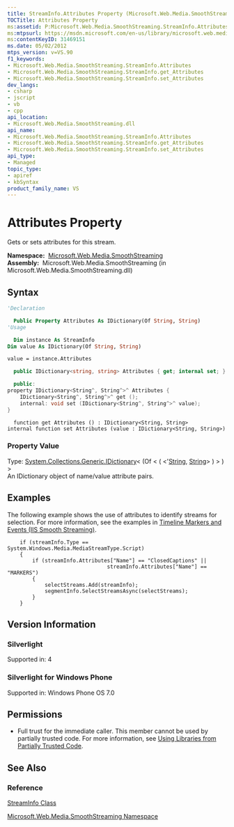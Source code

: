 ```yaml
---
title: StreamInfo.Attributes Property (Microsoft.Web.Media.SmoothStreaming)
TOCTitle: Attributes Property
ms:assetid: P:Microsoft.Web.Media.SmoothStreaming.StreamInfo.Attributes
ms:mtpsurl: https://msdn.microsoft.com/en-us/library/microsoft.web.media.smoothstreaming.streaminfo.attributes(v=VS.90)
ms:contentKeyID: 31469151
ms.date: 05/02/2012
mtps_version: v=VS.90
f1_keywords:
- Microsoft.Web.Media.SmoothStreaming.StreamInfo.Attributes
- Microsoft.Web.Media.SmoothStreaming.StreamInfo.get_Attributes
- Microsoft.Web.Media.SmoothStreaming.StreamInfo.set_Attributes
dev_langs:
- csharp
- jscript
- vb
- cpp
api_location:
- Microsoft.Web.Media.SmoothStreaming.dll
api_name:
- Microsoft.Web.Media.SmoothStreaming.StreamInfo.Attributes
- Microsoft.Web.Media.SmoothStreaming.StreamInfo.get_Attributes
- Microsoft.Web.Media.SmoothStreaming.StreamInfo.set_Attributes
api_type:
- Managed
topic_type:
- apiref
- kbSyntax
product_family_name: VS
---
```


# Attributes Property

Gets or sets attributes for this stream.

**Namespace:**  [Microsoft.Web.Media.SmoothStreaming](microsoft-web-media-smoothstreaming-namespace_1.md)  
**Assembly:**  Microsoft.Web.Media.SmoothStreaming (in Microsoft.Web.Media.SmoothStreaming.dll)

## Syntax

```vb
'Declaration

  Public Property Attributes As IDictionary(Of String, String)
'Usage

  Dim instance As StreamInfo
Dim value As IDictionary(Of String, String)

value = instance.Attributes
```

```csharp
  public IDictionary<string, string> Attributes { get; internal set; }
```

```cpp
  public:
property IDictionary<String^, String^>^ Attributes {
    IDictionary<String^, String^>^ get ();
    internal: void set (IDictionary<String^, String^>^ value);
}
```

```jscript
  function get Attributes () : IDictionary<String, String>
internal function set Attributes (value : IDictionary<String, String>)
```

### Property Value

Type: [System.Collections.Generic.IDictionary](https://msdn.microsoft.com/library/s4ys34ea)\< (Of \< ( \<'[String](https://msdn.microsoft.com/library/s1wwdcbf), [String](https://msdn.microsoft.com/library/s1wwdcbf)\> ) \> ) \>  
An IDictionary object of name/value attribute pairs.  

## Examples

The following example shows the use of attributes to identify streams for selection. For more information, see the examples in [Timeline Markers and Events (IIS Smooth Streaming)](timeline-markers-and-events.md).

``` 
    if (streamInfo.Type == System.Windows.Media.MediaStreamType.Script)
    {
        if (streamInfo.Attributes["Name"] == "ClosedCaptions" ||
                                streamInfo.Attributes["Name"] == "MARKERS")
        {
            selectStreams.Add(streamInfo);
            segmentInfo.SelectStreamsAsync(selectStreams);
        }
    }
```

## Version Information

### Silverlight

Supported in: 4  

### Silverlight for Windows Phone

Supported in: Windows Phone OS 7.0  

## Permissions

  - Full trust for the immediate caller. This member cannot be used by partially trusted code. For more information, see [Using Libraries from Partially Trusted Code](https://msdn.microsoft.com/library/8skskf63).

## See Also

### Reference

[StreamInfo Class](streaminfo-class-microsoft-web-media-smoothstreaming_1.md)

[Microsoft.Web.Media.SmoothStreaming Namespace](microsoft-web-media-smoothstreaming-namespace_1.md)

